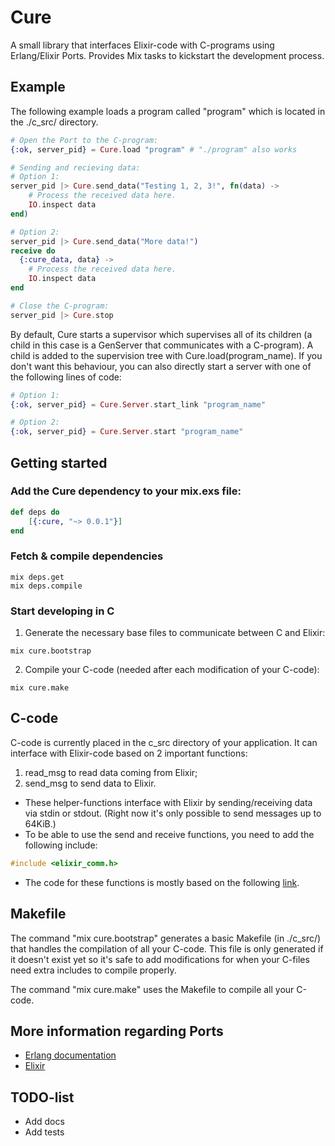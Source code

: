 # Cure

A small library that interfaces Elixir-code with C-programs using Erlang/Elixir Ports. Provides Mix tasks to kickstart the development process.

## Example

The following example loads a program called "program" which is located in the ./c_src/ directory.

```elixir
# Open the Port to the C-program:
{:ok, server_pid} = Cure.load "program" # "./program" also works

# Sending and recieving data:
# Option 1:
server_pid |> Cure.send_data("Testing 1, 2, 3!", fn(data) ->
    # Process the received data here.
    IO.inspect data
end)

# Option 2:
server_pid |> Cure.send_data("More data!")
receive do
  {:cure_data, data} ->
    # Process the received data here.
    IO.inspect data
end

# Close the C-program:
server_pid |> Cure.stop
```

By default, Cure starts a supervisor which supervises all of its children (a child in this case is a GenServer that communicates with a C-program). A child is added to the supervision tree with Cure.load(program_name). If you don't want this behaviour, you can also directly start a server with one of the following lines of code:

```elixir
# Option 1:
{:ok, server_pid} = Cure.Server.start_link "program_name"

# Option 2:
{:ok, server_pid} = Cure.Server.start "program_name"
```

## Getting started

### Add the Cure dependency to your mix.exs file:
```elixir
def deps do
	[{:cure, "~> 0.0.1"}]
end
```
### Fetch & compile dependencies
```
mix deps.get
mix deps.compile
```

### Start developing in C

1. Generate the necessary base files to communicate between C and Elixir:
```
mix cure.bootstrap
```

2. Compile your C-code (needed after each modification of your C-code):
```
mix cure.make
```

## C-code

C-code is currently placed in the c_src directory of your application.
It can interface with Elixir-code based on 2 important functions:
1. read_msg to read data coming from Elixir;
2. send_msg to send data to Elixir.

- These helper-functions interface with Elixir by sending/receiving data via stdin or stdout. (Right now it's only possible to send messages up to 64KiB.)
- To be able to use the send and receive functions, you need to add the following include:
```C
#include <elixir_comm.h>
```
- The code for these functions is mostly based on the following [link](http://www.erlang.org/doc/tutorial/c_port.html#id57564).

## Makefile

The command "mix cure.bootstrap" generates a basic Makefile (in ./c_src/) that handles the compilation of all your C-code. This file is only generated if it doesn't exist yet so it's safe to add modifications for when your C-files need extra includes to compile properly.

The command "mix cure.make" uses the Makefile to compile all your C-code.

## More information regarding Ports

- [Erlang documentation](http://www.erlang.org/doc/tutorial/c_port.html)
- [Elixir](http://elixir-lang.org/docs/stable/elixir/Port.html)

## TODO-list
- Add docs
- Add tests





















